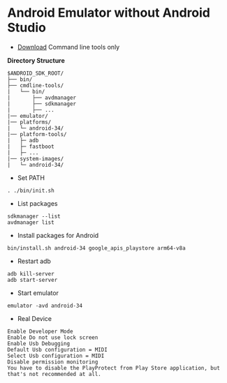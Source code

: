 # Android Emulator without Android Studio

- [Download](https://developer.android.com/studio#command-line-tools-only) Command line tools only

**Directory Structure**
```
$ANDROID_SDK_ROOT/
├── bin/
├── cmdline-tools/
|   └── bin/
|       ├── avdmanager
|       ├── sdkmanager
|       ├── ...
|── emulator/
|── platforms/
|   └─ android-34/
|── platform-tools/
|   ├─ adb
|   ├─ fastboot
|   ├─ ...
|── system-images/
|   └─ android-34/
```

- Set PATH
```
. ./bin/init.sh
```

- List packages
```
sdkmanager --list
avdmanager list
```

- Install packages for Android
```
bin/install.sh android-34 google_apis_playstore arm64-v8a
```

- Restart adb
```
adb kill-server
adb start-server
```

- Start emulator
```
emulator -avd android-34
```

- Real Device
```
Enable Developer Mode
Enable Do not use lock screen
Enable Usb Debugging
Default Usb configuration = MIDI
Select Usb configuration = MIDI
Disable permission monitoring
You have to disable the PlayProtect from Play Store application, but that's not recommended at all.
```
